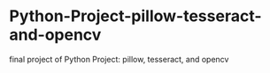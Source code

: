 # Python-Project-pillow-tesseract-and-opencv
final project of Python Project: pillow, tesseract, and opencv
